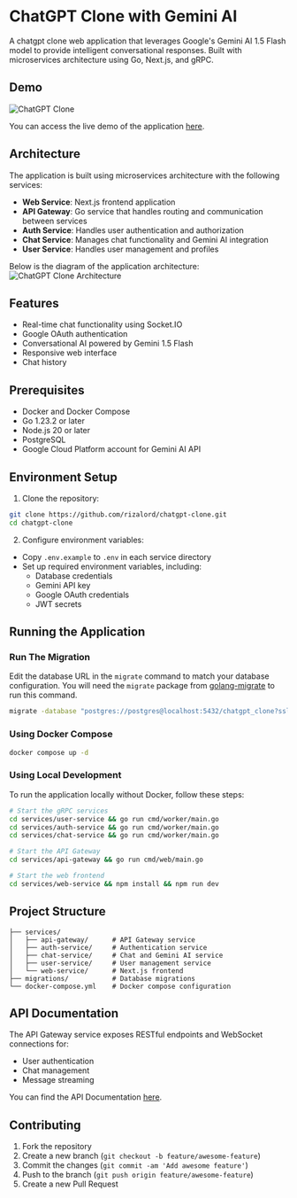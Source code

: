 # ChatGPT Clone with Gemini AI

A chatgpt clone web application that leverages Google's Gemini AI 1.5 Flash model to provide intelligent conversational responses. Built with microservices architecture using Go, Next.js, and gRPC.

## Demo

![ChatGPT Clone](https://i.imgur.com/9hyNmw8.gif)

You can access the live demo of the application [here](https://chatbot-web-service.vercel.app/).

## Architecture

The application is built using microservices architecture with the following services:

- **Web Service**: Next.js frontend application
- **API Gateway**: Go service that handles routing and communication between services
- **Auth Service**: Handles user authentication and authorization
- **Chat Service**: Manages chat functionality and Gemini AI integration
- **User Service**: Handles user management and profiles

Below is the diagram of the application architecture:
![ChatGPT Clone Architecture](https://i.imgur.com/kTx5TOg.png)

## Features

- Real-time chat functionality using Socket.IO
- Google OAuth authentication
- Conversational AI powered by Gemini 1.5 Flash
- Responsive web interface
- Chat history

## Prerequisites

- Docker and Docker Compose
- Go 1.23.2 or later
- Node.js 20 or later
- PostgreSQL
- Google Cloud Platform account for Gemini AI API

## Environment Setup

1. Clone the repository:
```bash
git clone https://github.com/rizalord/chatgpt-clone.git
cd chatgpt-clone
```

2. Configure environment variables:
- Copy `.env.example` to `.env` in each service directory
- Set up required environment variables, including:
  - Database credentials
  - Gemini API key
  - Google OAuth credentials
  - JWT secrets

## Running the Application

### Run The Migration
Edit the database URL in the `migrate` command to match your database configuration. You will need the `migrate` package from [golang-migrate](https://github.com/golang-migrate/migrate) to run this command.
```bash
migrate -database "postgres://postgres@localhost:5432/chatgpt_clone?sslmode=disable" -path ./migrations up
```

### Using Docker Compose

```bash
docker compose up -d
```

### Using Local Development

To run the application locally without Docker, follow these steps:

```bash
# Start the gRPC services
cd services/user-service && go run cmd/worker/main.go
cd services/auth-service && go run cmd/worker/main.go
cd services/chat-service && go run cmd/worker/main.go

# Start the API Gateway
cd services/api-gateway && go run cmd/web/main.go

# Start the web frontend
cd services/web-service && npm install && npm run dev
```

## Project Structure
```
├── services/
│   ├── api-gateway/      # API Gateway service
│   ├── auth-service/     # Authentication service
│   ├── chat-service/     # Chat and Gemini AI service
│   ├── user-service/     # User management service
│   └── web-service/      # Next.js frontend
├── migrations/           # Database migrations
└── docker-compose.yml    # Docker compose configuration
```

## API Documentation
The API Gateway service exposes RESTful endpoints and WebSocket connections for:
- User authentication
- Chat management
- Message streaming

You can find the API Documentation [here](https://documenter.getpostman.com/view/8647915/2sAYJ6CzwA).

## Contributing
1. Fork the repository
2. Create a new branch (`git checkout -b feature/awesome-feature`)
3. Commit the changes (`git commit -am 'Add awesome feature'`)
4. Push to the branch (`git push origin feature/awesome-feature`)
5. Create a new Pull Request